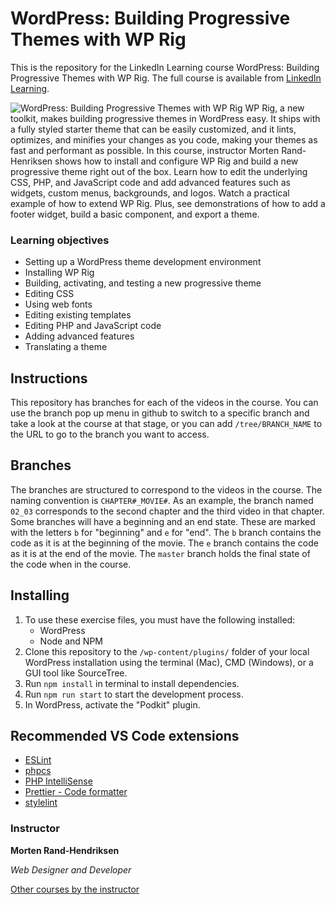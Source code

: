 # WordPress: Building Progressive Themes with WP Rig
This is the repository for the LinkedIn Learning course WordPress: Building Progressive Themes with WP Rig. The full course is available from [LinkedIn Learning][lil-course-url].

![WordPress: Building Progressive Themes with WP Rig][lil-thumbnail-url] 
WP Rig, a new toolkit, makes building progressive themes in WordPress easy. It ships with a fully styled starter theme that can be easily customized, and it lints, optimizes, and minifies your changes as you code, making your themes as fast and performant as possible. In this course, instructor Morten Rand-Henriksen shows how to install and configure WP Rig and build a new progressive theme right out of the box. Learn how to edit the underlying CSS, PHP, and JavaScript code and add advanced features such as widgets, custom menus, backgrounds, and logos. Watch a practical example of how to extend WP Rig. Plus, see demonstrations of how to add a footer widget, build a basic component, and export a theme.

### Learning objectives
- Setting up a WordPress theme development environment
- Installing WP Rig
- Building, activating, and testing a new progressive theme
- Editing CSS
- Using web fonts
- Editing existing templates
- Editing PHP and JavaScript code
- Adding advanced features
- Translating a theme

## Instructions

This repository has branches for each of the videos in the course. You can use the branch pop up menu in github to switch to a specific branch and take a look at the course at that stage, or you can add `/tree/BRANCH_NAME` to the URL to go to the branch you want to access.

## Branches

The branches are structured to correspond to the videos in the course. The naming convention is `CHAPTER#_MOVIE#`. As an example, the branch named `02_03` corresponds to the second chapter and the third video in that chapter.
Some branches will have a beginning and an end state. These are marked with the letters `b` for "beginning" and `e` for "end". The `b` branch contains the code as it is at the beginning of the movie. The `e` branch contains the code as it is at the end of the movie. The `master` branch holds the final state of the code when in the course.

## Installing

1. To use these exercise files, you must have the following installed:
   - WordPress
   - Node and NPM
2. Clone this repository to the `/wp-content/plugins/` folder of your local WordPress installation using the terminal (Mac), CMD (Windows), or a GUI tool like SourceTree.
3. Run `npm install` in terminal to install dependencies.
4. Run `npm run start` to start the development process.
5. In WordPress, activate the "Podkit" plugin.

## Recommended VS Code extensions

- [ESLint](https://marketplace.visualstudio.com/itemdetails?itemName=dbaeumer.vscode-eslint)
- [phpcs](https://marketplace.visualstudio.com/items?itemName=ikappas.phpcs)
- [PHP IntelliSense](https://marketplace.visualstudio.com/items?itemName=felixfbecker.php-intellisense)
- [Prettier - Code formatter](https://marketplace.visualstudio.com/itemdetails?itemName=esbenp.prettier-vscode)
- [stylelint](https://marketplace.visualstudio.com/itemdetails?itemName=shinnn.stylelint)


### Instructor

**Morten Rand-Hendriksen**

_Web Designer and Developer_

[Other courses by the instructor](https://www.linkedin.com/learning/instructors/morten-rand-hendriksen?u=104)

[lil-course-url]: https://www.linkedin.com/learning/web-portfolio-projects-api-based-chrome-developer-tool
[lil-thumbnail-url]: https://cdn.lynda.com/course/2809162/2809162-1563296193231-16x9.jpg
